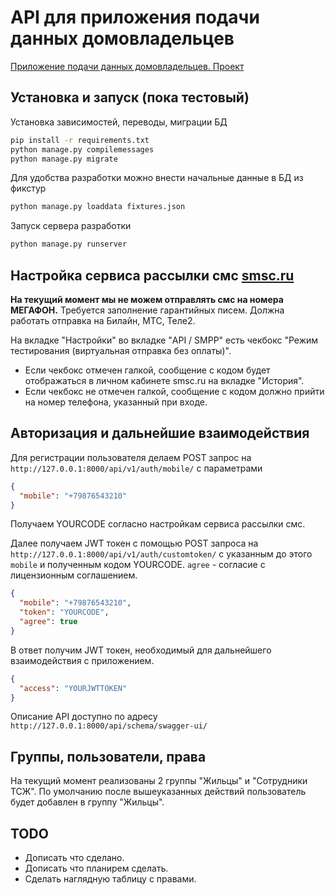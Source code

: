 # API для приложения подачи данных домовладельцев
[Приложение подачи данных домовладельцев. Проект](https://docs.google.com/document/d/1u-DE_HC0Gx2DNU-sicepd36jyuZfp9UuEVZ5csqLNhQ/)

## Установка и запуск (пока тестовый)
Установка зависимостей, переводы, миграции БД
```bash
pip install -r requirements.txt
python manage.py compilemessages
python manage.py migrate
```
Для удобства разработки можно внести начальные данные в БД из фикстур
```bash
python manage.py loaddata fixtures.json
```
Запуск сервера разработки
```bash
python manage.py runserver
```

## Настройка сервиса рассылки смс [smsc.ru](https://smsc.ru/)
**На текущий момент мы не можем отправлять смс на номера МЕГАФОН.** Требуется заполнение гарантийных писем. Должна работать отправка на Билайн, МТС, Теле2.

На вкладке "Настройки" во вкладке "API / SMPP" есть чекбокс "Режим тестирования (виртуальная отправка без оплаты)".
- Если чекбокс отмечен галкой, сообщение с кодом будет отображаться в личном кабинете smsc.ru на вкладке "История".
- Если чекбокс не отмечен галкой, сообщение с кодом должно прийти на номер телефона, указанный при входе.


## Авторизация и дальнейшие взаимодействия
Для регистрации пользователя делаем POST запрос на `http://127.0.0.1:8000/api/v1/auth/mobile/` с параметрами
```json
{
  "mobile": "+79876543210"
}
```
Получаем YOURCODE согласно настройкам сервиса рассылки смс.

Далее получаем JWT токен с помощью POST запроса на `http://127.0.0.1:8000/api/v1/auth/customtoken/` c указанным до этого `mobile` и полученным кодом YOURCODE. `agree` - согласие с лицензионным соглашением.
```json
{
  "mobile": "+79876543210",
  "token": "YOURCODE",
  "agree": true
}
```
В ответ получим JWT токен, необходимый для дальнейшего взаимодействия с приложением.
```json
{
  "access": "YOURJWTTOKEN"
}
```
Описание API доступно по адресу `http://127.0.0.1:8000/api/schema/swagger-ui/`

## Группы, пользователи, права
На текущий момент реализованы 2 группы "Жильцы" и "Сотрудники ТСЖ". По умолчанию после вышеуказанных действий пользователь будет добавлен в группу "Жильцы".

## TODO
- Дописать что сделано.
- Дописать что планирем сделать.
- Сделать наглядную таблицу с правами.